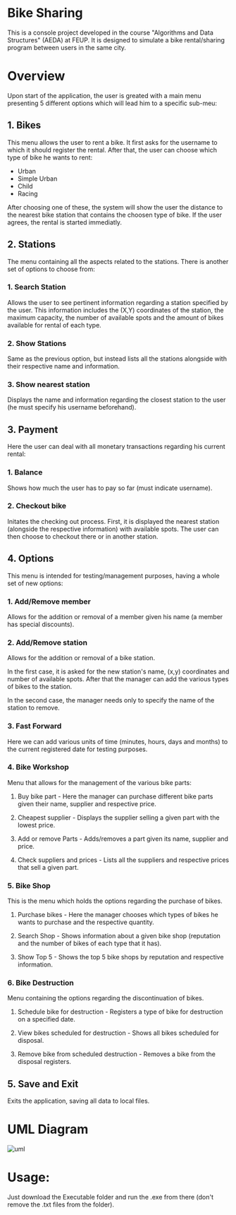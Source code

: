 # Bike Sharing

This is a console project developed in the course "Algorithms and Data Structures" (AEDA) at FEUP. 
It is designed to simulate a bike rental/sharing program between users in the same city. 

# Overview

Upon start of the application, the user is greated with a main menu presenting 5 different options which will lead him to a 
specific sub-meu:

## 1. Bikes  

This menu allows the user to rent a bike. It first asks for the username to which it should register the rental. After that, the 
user can choose which type of bike he wants to rent:

- Urban
- Simple Urban
- Child
- Racing

After choosing one of these, the system will show the user the distance to the nearest bike station that contains the choosen type 
of bike. If the user agrees, the rental is started immediatly.

## 2. Stations

The menu containing all the aspects related to the stations. There is another set of options to choose from:

### 1. Search Station

Allows the user to see pertinent information regarding a station specified by the user. This information includes the (X,Y)
coordinates of the station, the maximum capacity, the number of available spots and the amount of bikes available for rental of each
type.


### 2. Show Stations

Same as the previous option, but instead lists all the stations alongside with their respective name and information.

### 3. Show nearest station

Displays the name and information regarding the closest station to the user (he must specify his username beforehand).

## 3. Payment

Here the user can deal with all monetary transactions regarding his current rental:

### 1. Balance

Shows how much the user has to pay so far (must indicate username).

### 2. Checkout bike

Initates the checking out process. First, it is displayed the nearest station (alongside the respective information) 
with available spots. The user can then choose to checkout there or in another station.

## 4. Options

This menu is intended for testing/management purposes, having a whole set of new options:

### 1. Add/Remove member 

Allows for the addition or removal of a member given his name (a member has special discounts).

### 2. Add/Remove station 

Allows for the addition or removal of a bike station. 

In the first case, it is asked for the new 
station's name, (x,y) coordinates and number of available spots. After that the manager can add the various types of bikes to 
the station.

In the second case, the manager needs only to specify the name of the station to remove.

### 3. Fast Forward 

Here we can add various units of time (minutes, hours, days and months) to the current registered date 
for testing purposes.

### 4. Bike Workshop

Menu that allows for the management of the various bike parts:

1. Buy bike part - Here the manager can purchase different bike parts given their name, supplier and respective price.

2. Cheapest supplier - Displays the supplier selling a given part with the lowest price.

3. Add or remove Parts - Adds/removes a part given its name, supplier and price.

4. Check suppliers and prices - Lists all the suppliers and respective prices that sell a given part.

### 5. Bike Shop

This is the menu which holds the options regarding the purchase of bikes.

1. Purchase bikes - Here the manager chooses which types of bikes he wants to purchase and the respective quantity.

2. Search Shop - Shows information about a given bike shop (reputation and the number of bikes of each type that it has).

3. Show Top 5 - Shows the top 5 bike shops by reputation and respective information.

### 6. Bike Destruction

 Menu containing the options regarding the discontinuation of bikes.
 
 1. Schedule bike for destruction - Registers a type of bike for destruction on a specified date.
 
 2. View bikes scheduled for destruction - Shows all bikes scheduled for disposal.
 
 3. Remove bike from scheduled destruction - Removes a bike from the disposal registers.
 
 ## 5. Save and Exit 
 
 Exits the application, saving all data to local files.
 
 # UML Diagram
 
 ![uml](https://user-images.githubusercontent.com/32617691/41567425-0d94bfb6-7358-11e8-8501-386041b7053b.png)
 
 # Usage:
 
 Just download the Executable folder and run the .exe from there (don't remove the .txt files from the folder).
 
 











